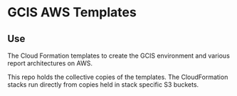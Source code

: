 # GCIS AWS Templates

## Use

The Cloud Formation templates to create the GCIS environment and various report architectures on AWS.

This repo holds the collective copies of the templates. The CloudFormation stacks run directly from copies held in stack specific S3 buckets.
